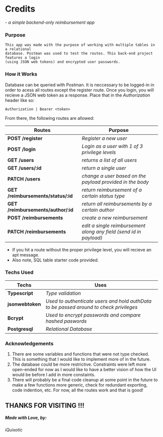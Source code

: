 # Credits
 *- a simple backend-only reimbursement app*

### Purpose 
 ```
 This app was made with the purpose of working with multiple tables in a relational 
 database. Postman was used to test the routes. This back-end project features a login 
 (using JSON web tokens) and encrypted user passwords. 
 ```

### How it Works
Database can be queried with Postman. It is neccessary to be logged-in in order to acess all routes except the register route. Once you login, you will recieve a JSON web token as a response. Place that in the *Authorization* header like so:

    Authorization | Bearer <token>

From there, the following routes are allowed: 

**Routes** | **Purpose**
--- | ---
**POST /register** | *Register a new user*
**POST /login** | *Login as a user with 1 of 3 privilege levels*
**GET /users** | *returns a list of all users*
**GET /users/:id** | *return a single user*
**PATCH /users** | *change a user based on the payload provided in the body*
**GET /reimbursements/status/:id** | *return reimbursement of a certain status type*
**GET /reimbursements/author/:id** | *return all reimbursements by a certain author*
**POST /reimbursements** | *create a new reimbursement*
**PATCH /reimbursements** | *edit a single reimbursement along any field (send id in payload)*

- If you hit a route without the proper privilege level, you will recieve an apt message.
- Also note, SQL table starter code provided.


### Techs Used
**Techs** | **Uses**
--- | --- 
**Typescript** |  *Type validation*
**jsonwebtoken** | *Used to authenticate users and hold authData to be passed around to check privileges*
**Bcrypt** |  *Used to encrypt passwords and compare hashed paswords*
**Postgresql** |  *Relational Database*


### Acknowledgements
1. There are some variables and functions that were not type checked. This is something that I would like to implement more of in the future.
2. The database could be more restrictive. Constraints were left more open-ended for now as I would like to have a better vision of how the UI would be before I add in more constaints.
3. There will probably be a final code cleanup at some point in the future to make a few functions more generic, check for redundant exporting, code indention, etc. For now, all the routes work and that is good!

## THANKS FOR VISITING !!!


##### Made with Love, by:

*iQuixotic*
